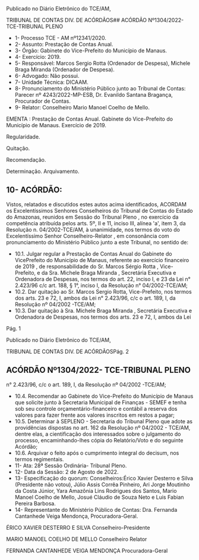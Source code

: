 Publicado  no  Diário  Eletrônico do TCE/AM,

TRIBUNAL DE CONTAS DIV. DE ACÓRDÃOS## ACÓRDÃO Nº1304/2022- TCE-TRIBUNAL PLENO

- 1- Processo TCE - AM nº12341/2020.
- 2- Assunto: Prestação de Contas Anual.
- 3- Órgão: Gabinete do Vice-Prefeito do Município de Manaus.
- 4- Exercício: 2019.
- 5- Responsável: Marcos Sergio Rotta (Ordenador de Despesa), Michele Braga Miranda (Ordenador de Despesa).
- 6- Advogado: Não possui.
- 7- Unidade Técnica: DICAAM.
- 8- Pronunciamento  do  Ministério  Público  junto  ao  Tribunal  de  Contas: Parecer  nº 4243/2022-MP-ESB, Dr. Evanildo Santana Bragança, Procurador de Contas.
- 9- Relator: Conselheiro Mario Manoel Coelho de Mello.

EMENTA : Prestação de Contas Anual. Gabinete do Vice-Prefeito do Município de Manaus. Exercício de 2019.

Regularidade.

Quitação.

Recomendação.

Determinação. Arquivamento.

## 10-  ACÓRDÃO:

Vistos, relatados e discutidos estes autos acima identificados, ACORDAM os Excelentíssimos Senhores Conselheiros do Tribunal de Contas do Estado do Amazonas, reunidos em Sessão do Tribunal Pleno , no exercício da competência atribuída pelos arts. 5º, II e 11, inciso III, alínea 'a', item 3, da Resolução n. 04/2002-TCE/AM, à unanimidade, nos termos do voto do Excelentíssimo Senhor Conselheiro-Relator , em consonância com pronunciamento do Ministério Público junto a este Tribunal, no sentido de:

- 10.1. Julgar  regular a  Prestação  de  Contas Anual  do  Gabinete  do  VicePrefeito  do  Município  de  Manaus,  referente  ao exercício financeiro  de 2019 ,  de responsabilidade do Sr. Marcos Sérgio Rotta ,  Vice-Prefeito, e da Sra. Michele Braga Miranda ,  Secretária Executiva e Ordenadora de Despesas, nos termos do art. 22, inciso I, e 23 da Lei n° 2.423/96 c/c art. 188, § 1°, inciso I, da Resolução n° 04/2002-TCE/AM;
- 10.2. Dar quitação ao Sr. Marcos Sergio Rotta, Vice-Prefeito, nos termos dos arts. 23 e 72, I, ambos da Lei n° 2.423/96, c/c o art. 189, I, da Resolução nº 04/2002 -TCE/AM;
- 10.3. Dar  quitação à  Sra. Michele  Braga  Miranda , Secretária  Executiva  e Ordenadora de Despesas, nos termos dos arts. 23 e 72, I, ambos da Lei

Pág. 1

Publicado  no  Diário  Eletrônico do TCE/AM,

TRIBUNAL DE CONTAS DIV. DE ACÓRDÃOSPág. 2

## ACÓRDÃO Nº1304/2022- TCE-TRIBUNAL PLENO

n° 2.423/96, c/c o art. 189, I, da Resolução nº 04/2002 -TCE/AM;

- 10.4. Recomendar ao Gabinete do Vice-Prefeito do Município de Manaus que solicite  junto  à  Secretaria  Municipal  de  Finanças  -  SEMEF  e  tenha  sob seu controle orçamentário-financeiro e contábil a reserva dos valores para fazer frente aos valores inscritos em restos a pagar;
- 10.5. Determinar à  SEPLENO  -  Secretaria  do  Tribunal  Pleno  que  adote  as providências dispostas no art. 162 da Resolução nº 04/2002 - TCE/AM, dentre elas, a cientificação dos interessados sobre o julgamento do processo,  encaminhando-lhes  cópia  do Relatório/Voto  e  do  seguinte Acórdão;
- 10.6. Arquivar o  feito  após  o  cumprimento  integral  do decisum, nos  termos regimentais.
- 11-  Ata: 28ª Sessão Ordinária- Tribunal Pleno.
- 12-  Data da Sessão: 2 de Agosto de 2022.
- 13-  Especificação do quorum: Conselheiros:Érico Xavier Desterro e Silva (Presidente não  votou),  Júlio  Assis  Corrêa  Pinheiro,  Ari  Jorge  Moutinho  da  Costa  Júnior,  Yara Amazônia Lins Rodrigues dos Santos, Mario Manoel Coelho de Mello, Josué Cláudio de Souza Neto e Luis Fabian Pereira Barbosa.
- 14-  Representante do Ministério Público de Contas: Dra. Fernanda Cantanhede Veiga Mendonça, Procuradora-Geral.

ÉRICO XAVIER DESTERRO E SILVA Conselheiro-Presidente

MARIO MANOEL COELHO DE MELLO Conselheiro Relator

FERNANDA CANTANHEDE VEIGA MENDONÇA Procuradora-Geral